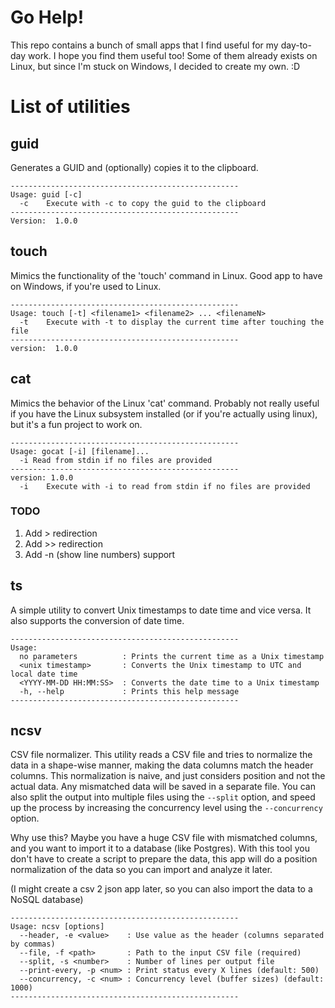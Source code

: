 # Go Help!
This repo contains a bunch of small apps that I find useful for my day-to-day work. I hope you find them useful too!
Some of them already exists on Linux, but since I'm stuck on Windows, I decided to create my own. :D 

# List of utilities
## guid
Generates a GUID and (optionally) copies it to the clipboard.
```text
---------------------------------------------------
Usage: guid [-c]
  -c    Execute with -c to copy the guid to the clipboard
---------------------------------------------------
Version:  1.0.0
```

## touch
Mimics the functionality of the 'touch' command in Linux.
Good app to have on Windows, if you're used to Linux.
```text
---------------------------------------------------
Usage: touch [-t] <filename1> <filename2> ... <filenameN>
  -t    Execute with -t to display the current time after touching the file
---------------------------------------------------
version:  1.0.0
```

## cat
Mimics the behavior of the Linux 'cat' command.
Probably not really useful if you have the Linux subsystem installed (or if you're actually using linux), but it's a 
fun project to work on.
```text
---------------------------------------------------
Usage: gocat [-i] [filename]...
  -i Read from stdin if no files are provided
---------------------------------------------------
version: 1.0.0
  -i    Execute with -i to read from stdin if no files are provided
```

### TODO
1. Add > redirection
2. Add >> redirection
3. Add -n (show line numbers) support

## ts
A simple utility to convert Unix timestamps to date time and vice versa. It also supports the conversion of date time.
```text
---------------------------------------------------
Usage:
  no parameters          : Prints the current time as a Unix timestamp
  <unix timestamp>       : Converts the Unix timestamp to UTC and local date time
  <YYYY-MM-DD HH:MM:SS>  : Converts the date time to a Unix timestamp
  -h, --help             : Prints this help message
---------------------------------------------------
```

## ncsv
CSV file normalizer. This utility reads a CSV file and tries to normalize the data in a shape-wise manner, making the
data columns match the header columns. This normalization is naive, and just considers position and not the actual data.
Any mismatched data will be saved in a separate file.
You can also split the output into multiple files using the `--split` option, and speed up the process by increasing the
concurrency level using the `--concurrency` option.

Why use this?
Maybe you have a huge CSV file with mismatched columns, and you want to import it to a database (like Postgres). With
this tool you don't have to create a script to prepare the data, this app will do a position normalization of the data 
so you can import and analyze it later.

(I might create a csv 2 json app later, so you can also import the data to a NoSQL database)
```text
---------------------------------------------------
Usage: ncsv [options]
  --header, -e <value>    : Use value as the header (columns separated by commas)
  --file, -f <path>       : Path to the input CSV file (required)
  --split, -s <number>    : Number of lines per output file
  --print-every, -p <num> : Print status every X lines (default: 500)
  --concurrency, -c <num> : Concurrency level (buffer sizes) (default: 1000)
---------------------------------------------------
```
